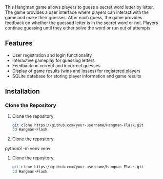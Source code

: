 This Hangman game allows players to guess a secret word letter by letter. 
The game provides a user interface where players can interact with the game and make their guesses. 
After each guess, the game provides feedback on whether the guessed letter is in the secret word or not. 
Players continue guessing until they either solve the word or run out of attempts.

## Features

- User registration and login functionality
- Interactive gameplay for guessing letters
- Feedback on correct and incorrect guesses
- Display of game results (wins and losses) for registered players
- SQLite database for storing player information and game results


## Installation

### Clone the Repository

1. Clone the repository:
   ```bash
   git clone https://github.com/your-username/Hangman-Flask.git
   cd Hangman-Flask

1. Clone the repository:
 
python3 -m venv venv

1. Clone the repository:
   ```bash
   git clone https://github.com/your-username/Hangman-Flask.git
   cd Hangman-Flask



